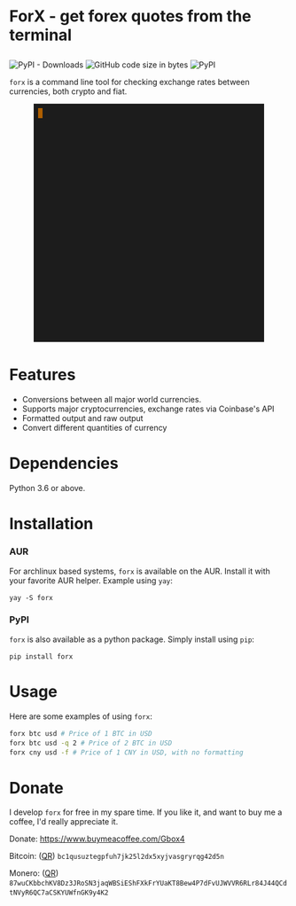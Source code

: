 # ForX - get forex quotes from the terminal</p>

![PyPI - Downloads](https://img.shields.io/pypi/dm/forx)
![GitHub code size in bytes](https://img.shields.io/github/languages/code-size/Gbox4/forx?label=size)
![PyPI](https://img.shields.io/pypi/v/forx)

`forx` is a command line tool for checking exchange rates between currencies, both crypto and fiat.

<p align="center">
  <img src='https://github.com/Gbox4/Gbox4/raw/master/forx-demo.gif' alt='forx-demo'/>
</p>
  
# Features

- Conversions between all major world currencies.
- Supports major cryptocurrencies, exchange rates via Coinbase's API
- Formatted output and raw output
- Convert different quantities of currency

# Dependencies

Python 3.6 or above.

# Installation

### AUR

For archlinux based systems, `forx` is available on the AUR. Install it with your favorite AUR helper. Example using `yay`:

```
yay -S forx
```

### PyPI

`forx` is also available as a python package. Simply install using `pip`:

```
pip install forx
```

# Usage

Here are some examples of using `forx`:

```bash
forx btc usd # Price of 1 BTC in USD
forx btc usd -q 2 # Price of 2 BTC in USD
forx cny usd -f # Price of 1 CNY in USD, with no formatting
```

# Donate

I develop `forx` for free in my spare time. If you like it, and want to buy me a coffee, I'd really appreciate it.

Donate: https://www.buymeacoffee.com/Gbox4

Bitcoin: (<a href='https://i.ibb.co/b2rS0kV/btcgithubtstock.png'>QR</a>) `bc1qusuztegpfuh7jk25l2dx5xyjvasgryrqg42d5n`

Monero: (<a href='https://i.ibb.co/PNhgC3q/xmrgithubtstock.png'>QR</a>) `87wuCKbbchKV8Dz3JRoSN3jaqWBSiEShFXkFrYUaKT8Bew4P7dFvUJWVVR6RLr84J44QCdtNVyR6QC7aCSKYUWfnGK9y4K2`
